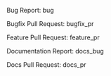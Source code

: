 Bug Report: bug

Bugfix Pull Request: bugfix_pr

Feature Pull Request: feature_pr

Documentation Report: docs_bug

Docs Pull Request: docs_pr
